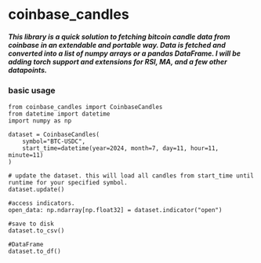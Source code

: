 # coinbase_candles
##### This library is a quick solution to fetching bitcoin candle data from coinbase in an extendable and portable way. Data is fetched and converted into a list of numpy arrays or a pandas DataFrame. I will be adding torch support and extensions for RSI, MA, and a few other datapoints.

### basic usage
```
from coinbase_candles import CoinbaseCandles
from datetime import datetime
import numpy as np

dataset = CoinbaseCandles(
    symbol="BTC-USDC",
    start_time=datetime(year=2024, month=7, day=11, hour=11, minute=11)
)

# update the dataset. this will load all candles from start_time until runtime for your specified symbol. 
dataset.update()

#access indicators. 
open_data: np.ndarray[np.float32] = dataset.indicator("open")

#save to disk
dataset.to_csv()

#DataFrame
dataset.to_df()
```
